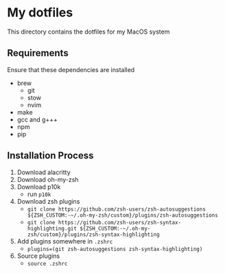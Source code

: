 # My dotfiles

This directory contains the dotfiles for my MacOS system

## Requirements

Ensure that these dependencies are installed

- brew
  - git
  - stow
  - nvim
- make
- gcc and g+++
- npm
- pip

## Installation Process

1. Download alacritty
2. Download oh-my-zsh
3. Download p10k
   - run `p10k`
4. Download zsh plugins
   - `git clone https://github.com/zsh-users/zsh-autosuggestions ${ZSH_CUSTOM:-~/.oh-my-zsh/custom}/plugins/zsh-autosuggestions`
   - `git clone https://github.com/zsh-users/zsh-syntax-highlighting.git ${ZSH_CUSTOM:-~/.oh-my-zsh/custom}/plugins/zsh-syntax-highlighting`
5. Add plugins somewhere in `.zshrc`
   - `plugins=(git zsh-autosuggestions zsh-syntax-highlighting)`
6. Source plugins
   - `source .zshrc`
